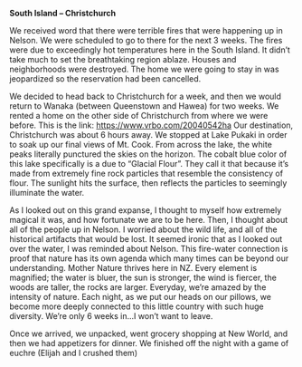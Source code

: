 **South Island – Christchurch**

We received word that there were terrible fires that were happening up in
Nelson. We were scheduled to go to there for the next 3 weeks. The fires were
due to exceedingly hot temperatures here in the South Island. It didn’t take
much to set the breathtaking region ablaze. Houses and neighborhoods were
destroyed. The home we were going to stay in was jeopardized so the reservation
had been cancelled.

We decided to head back to Christchurch for a week, and then we would return
to Wanaka (between Queenstown and Hawea) for two weeks. We rented a
home on the other side of Christchurch from where we were before. This is the
link: https://www.vrbo.com/20040542ha
Our destination, Christchurch was about 6 hours away. We stopped at Lake
Pukaki in order to soak up our final views of Mt. Cook. From across the lake, the
white peaks literally punctured the skies on the horizon. The cobalt blue color of
this lake specifically is a due to “Glacial Flour”. They call it that because it’s made
from extremely fine rock particles that resemble the consistency of flour. The
sunlight hits the surface, then reflects the particles to seemingly illuminate the
water.

As I looked out on this grand expanse, I thought to myself how extremely magical
it was, and how fortunate we are to be here. Then, I thought about all of the
people up in Nelson. I worried about the wild life, and all of the historical artifacts
that would be lost. It seemed ironic that as I looked out over the water, I was
reminded about Nelson. This fire-water connection is proof that nature has its
own agenda which many times can be beyond our understanding. Mother
Nature thrives here in NZ. Every element is magnified; the water is bluer, the sun
is stronger, the wind is fiercer, the woods are taller, the rocks are larger. Everyday,
we’re amazed by the intensity of nature. Each night, as we put our heads on our pillows, we become more deeply connected to this little country with such huge
diversity. We’re only 6 weeks in…I won’t want to leave.

Once we arrived, we unpacked, went grocery shopping at New World, and
then we had appetizers for dinner. We finished off the night with a game of
euchre (Elijah and I crushed them)